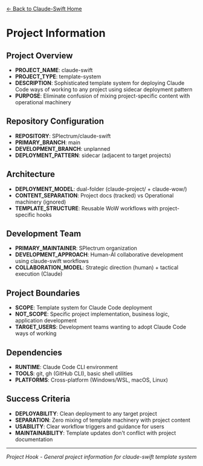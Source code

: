 [← Back to Claude-Swift Home](../../../README.md)

# Project Information

## Project Overview
- **PROJECT_NAME**: claude-swift
- **PROJECT_TYPE**: template-system
- **DESCRIPTION**: Sophisticated template system for deploying Claude Code ways of working to any project using sidecar deployment pattern
- **PURPOSE**: Eliminate confusion of mixing project-specific content with operational machinery

## Repository Configuration
- **REPOSITORY**: SPlectrum/claude-swift
- **PRIMARY_BRANCH**: main
- **DEVELOPMENT_BRANCH**: unplanned
- **DEPLOYMENT_PATTERN**: sidecar (adjacent to target projects)

## Architecture
- **DEPLOYMENT_MODEL**: dual-folder (claude-project/ + claude-wow/)
- **CONTENT_SEPARATION**: Project docs (tracked) vs Operational machinery (ignored)
- **TEMPLATE_STRUCTURE**: Reusable WoW workflows with project-specific hooks

## Development Team
- **PRIMARY_MAINTAINER**: SPlectrum organization
- **DEVELOPMENT_APPROACH**: Human-AI collaborative development using claude-swift workflows
- **COLLABORATION_MODEL**: Strategic direction (human) + tactical execution (Claude)

## Project Boundaries
- **SCOPE**: Template system for Claude Code deployment
- **NOT_SCOPE**: Specific project implementation, business logic, application development
- **TARGET_USERS**: Development teams wanting to adopt Claude Code ways of working

## Dependencies
- **RUNTIME**: Claude Code CLI environment
- **TOOLS**: git, gh (GitHub CLI), basic shell utilities
- **PLATFORMS**: Cross-platform (Windows/WSL, macOS, Linux)

## Success Criteria
- **DEPLOYABILITY**: Clean deployment to any target project
- **SEPARATION**: Zero mixing of template machinery with project content
- **USABILITY**: Clear workflow triggers and guidance for users
- **MAINTAINABILITY**: Template updates don't conflict with project documentation

---

*Project Hook - General project information for claude-swift template system*